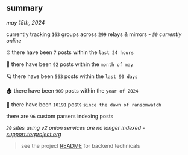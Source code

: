 
## summary
_may 15th, 2024_

currently tracking `163` groups across `299` relays & mirrors - _`50` currently online_

⏲ there have been `7` posts within the `last 24 hours`

🦈 there have been `92` posts within the `month of may`

🪐 there have been `563` posts within the `last 90 days`

🏚 there have been `909` posts within the `year of 2024`

🦕 there have been `10191` posts `since the dawn of ransomwatch`

there are `96` custom parsers indexing posts

_`20` sites using v2 onion services are no longer indexed - [support.torproject.org](https://support.torproject.org/onionservices/v2-deprecation/)_

> see the project [README](https://github.com/joshhighet/ransomwatch#ransomwatch--) for backend technicals
